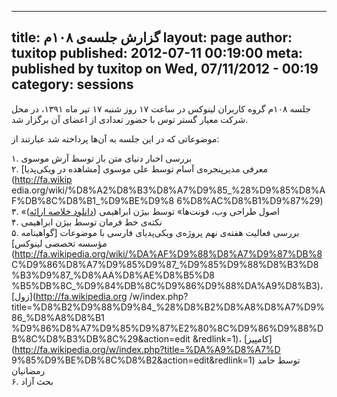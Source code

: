 ----------
title: گزارش جلسه‌ی ۱۰۸م
layout: page
author: tuxitop
published: 2012-07-11 00:19:00
meta: published by tuxitop on Wed, 07/11/2012 - 00:19
category: sessions
----------
جلسه ۱۰۸م گروه کاربران لینوکس در ساعت ۱۷ روز شنبه ۱۷ تیر ماه ۱۳۹۱، در محل شرکت
معیار گستر توس با حضور تعدادی از اعضای آن برگزار شد.


<!--more-->


موضوعاتی که در این جلسه به آن‌ها پرداخته شد عبارتند از:

۱. بررسی اخبار دنیای متن باز توسط آرش موسوی  
۲. معرفی مدیرپنجره‌ی آسام توسط علی موسوی [مشاهده در ویکی‌پدیا](http://fa.wikip
edia.org/wiki/%D8%A2%D8%B3%D8%A7%D9%85_%28%D9%85%D8%AF%DB%8C%D8%B1_%D9%BE%D9%8
6%D8%AC%D8%B1%D9%87%29)  
۳. «اصول طراحی وب، فونت‌ها» توسط بیژن ابراهیمی ([دانلود خلاصه
ارائه](/reports/session-108/web-desgin-tricks-font-sizing.txt))  
۴. نکته‌ی خط فرمان توسط بیژن ابراهیمی  
۵. بررسی فعالیت هفته‌ی نهم پروژه‌ی ویکی‌پدیای فارسی با موضوعات [گواهینامه
مؤسسه تخصصی لینوکس](http://fa.wikipedia.org/wiki/%DA%AF%D9%88%D8%A7%D9%87%DB%8
C%D9%86%D8%A7%D9%85%D9%87_%D9%85%D9%88%D8%B3%D8%B3%D9%87_%D8%AA%D8%AE%D8%B5%D8
%B5%DB%8C_%D9%84%DB%8C%D9%86%D9%88%DA%A9%D8%B3)، [زول](http://fa.wikipedia.org
/w/index.php?title=%D8%B2%D9%88%D9%84_%28%D8%B2%D8%A8%D8%A7%D9%86_%D8%A8%D8%B1
%D9%86%D8%A7%D9%85%D9%87%E2%80%8C%D9%86%D9%88%DB%8C%D8%B3%DB%8C%29&action=edit
&redlink=1)، [کامپیز](http://fa.wikipedia.org/w/index.php?title=%DA%A9%D8%A7%D
9%85%D9%BE%DB%8C%D8%B2&action=edit&redlink=1) توسط حامد رمضانیان  
۶. بحث آزاد


